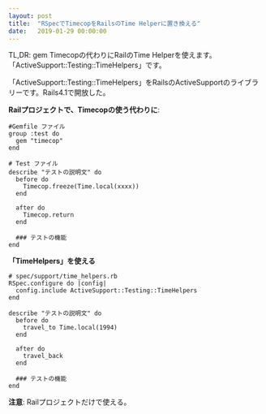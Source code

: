 ```yaml
---
layout: post
title:  "RSpecでTimecopをRailsのTime Helperに置き換える"
date:   2019-01-29 00:00:00
---
```

TL,DR:  gem Timecopの代わりにRailのTime Helperを使えます。「ActiveSupport::Testing::TimeHelpers」です。

「ActiveSupport::Testing::TimeHelpers」をRailsのActiveSupportのライブラリーです。Rails4.1で開放した。  

**Railプロジェクトで、Timecopの使う代わりに**:
```
#Gemfile ファイル
group :test do
  gem "timecop"
end

# Test ファイル
describe "テストの説明文" do
  before do
    Timecop.freeze(Time.local(xxxx))
  end

  after do
    Timecop.return
  end
  
  ### テストの機能
end
```

**「TimeHelpers」を使える**

```
# spec/support/time_helpers.rb
RSpec.configure do |config|
  config.include ActiveSupport::Testing::TimeHelpers
end

describe "テストの説明文" do
  before do
    travel_to Time.local(1994)
  end

  after do
    travel_back
  end

  ### テストの機能
end
```

**注意**: Railプロジェクトだけで使える。
